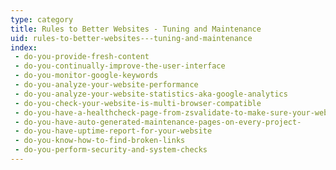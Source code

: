 ```yaml
---
type: category
title: Rules to Better Websites - Tuning and Maintenance
uid: rules-to-better-websites---tuning-and-maintenance
index:
 - do-you-provide-fresh-content
 - do-you-continually-improve-the-user-interface
 - do-you-monitor-google-keywords
 - do-you-analyze-your-website-performance
 - do-you-analyze-your-website-statistics-aka-google-analytics
 - do-you-check-your-website-is-multi-browser-compatible
 - do-you-have-a-healthcheck-page-from-zsvalidate-to-make-sure-your-website-is-healthy
 - do-you-have-auto-generated-maintenance-pages-on-every-project-
 - do-you-have-uptime-report-for-your-website
 - do-you-know-how-to-find-broken-links
 - do-you-perform-security-and-system-checks
---
```




